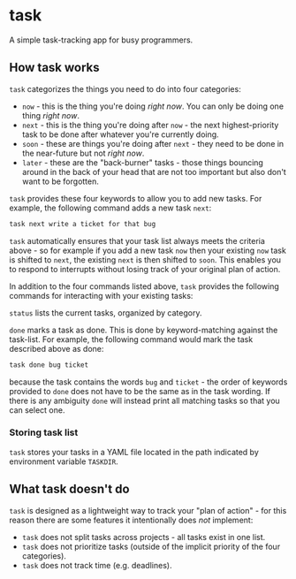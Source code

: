 # task

A simple task-tracking app for busy programmers.

## How task works

`task` categorizes the things you need to do into four categories:

* `now` - this is the thing you're doing _right now_. You can only be doing one thing _right now_.
* `next` - this is the thing you're doing after `now` - the next highest-priority task to be done after whatever you're currently doing.
* `soon` - these are things you're doing after `next` - they need to be done in the near-future but not _right now_.
* `later` - these are the "back-burner" tasks - those things bouncing around in the back of your head that are not too important
  but also don't want to be forgotten.

`task` provides these four keywords to allow you to add new tasks. For example, the following command adds a new task `next`:

```cmd
task next write a ticket for that bug
```

`task` automatically ensures that your task list always meets the criteria above - so for example if you add a new task `now`
then your existing `now` task is shifted to `next`, the existing `next` is then shifted to `soon`. This enables you to respond to
interrupts without losing track of your original plan of action.

In addition to the four commands listed above, `task` provides the following commands for interacting with your existing tasks:

`status` lists the current tasks, organized by category.

`done` marks a task as done. This is done by keyword-matching against the task-list. For example, the following command would mark
the task described above as done:

```cmd
task done bug ticket
```

because the task contains the words `bug` and `ticket` - the order of keywords provided to `done` does not have to be the same
as in the task wording. If there is any ambiguity `done` will instead print all matching tasks so that you can select one.

### Storing task list

`task` stores your tasks in a YAML file located in the path indicated by environment variable `TASKDIR`.

## What task doesn't do

`task` is designed as a lightweight way to track your "plan of action" - for this reason there are some features it intentionally
does _not_ implement:

* `task` does not split tasks across projects - all tasks exist in one list.
* `task` does not prioritize tasks (outside of the implicit priority of the four categories).
* `task` does not track time (e.g. deadlines).
